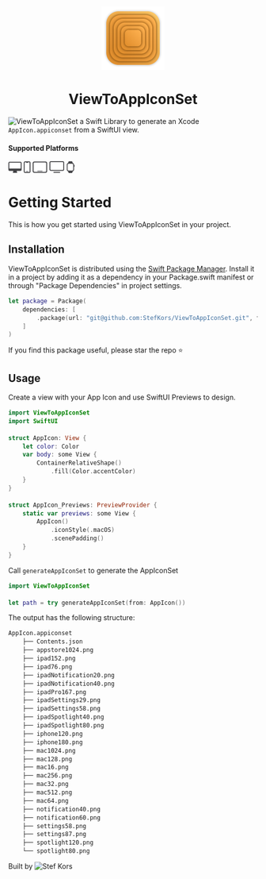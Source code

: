 <p align="center">
  <img src="Images/mac256.png" height="128">
  <h1 align="center">ViewToAppIconSet</h1>
</p>

![ViewToAppIconSet](https://github.com/StefKors/ViewToAppIconSet) a Swift Library to generate an Xcode `AppIcon.appiconset` from a SwiftUI view.

#### Supported Platforms
<p align="left">
<picture>
  <source media="(prefers-color-scheme: dark)" srcset="Images/macos.svg">
  <source media="(prefers-color-scheme: light)" srcset="Images/macos-active.svg">
  <img alt="macos" src="Images/macos-active.svg" height="24">
</picture>

<picture>
  <source media="(prefers-color-scheme: dark)" srcset="Images/ios-active.svg">
  <source media="(prefers-color-scheme: light)" srcset="Images/ios.svg">
  <img alt="macos" src="Images/ios-active.svg" height="24">
</picture>

<picture>
  <source media="(prefers-color-scheme: dark)" srcset="Images/ipados-active.svg">
  <source media="(prefers-color-scheme: light)" srcset="Images/ipados.svg">
  <img alt="macos" src="Images/ipados-active.svg" height="24">
</picture>

<picture>
  <source media="(prefers-color-scheme: dark)" srcset="Images/tvos-active.svg">
  <source media="(prefers-color-scheme: light)" srcset="Images/tvos.svg">
  <img alt="macos" src="Images/tvos-active.svg" height="24">
</picture>

<picture>
  <source media="(prefers-color-scheme: dark)" srcset="Images/watchos-active.svg">
  <source media="(prefers-color-scheme: light)" srcset="Images/watchos.svg">
  <img alt="macos" src="Images/watchos-active.svg" height="24">
</picture>
</p>

# Getting Started

This is how you get started using ViewToAppIconSet in your project.

## Installation

ViewToAppIconSet is distributed using the [Swift Package Manager](https://www.swift.org/package-manager/). Install it in a project by adding it as a dependency in your Package.swift manifest or through "Package Dependencies" in  project settings.

```swift
let package = Package(
    dependencies: [
        .package(url: "git@github.com:StefKors/ViewToAppIconSet.git", from: "0.1.0")
    ]
)
```

If you find this package useful, please star the repo ⭐️

## Usage
Create a view with your App Icon and use SwiftUI Previews to design.

```swift
import ViewToAppIconSet
import SwiftUI

struct AppIcon: View {
    let color: Color
    var body: some View {
        ContainerRelativeShape()
            .fill(Color.accentColor)
    }
}

struct AppIcon_Previews: PreviewProvider {
    static var previews: some View {
        AppIcon()
            .iconStyle(.macOS)
            .scenePadding()
    }
}

```

Call `generateAppIconSet` to generate the AppIconSet
```swift
import ViewToAppIconSet

let path = try generateAppIconSet(from: AppIcon())
```
The output has the following structure:
```graphql
AppIcon.appiconset
    ├── Contents.json
    ├── appstore1024.png
    ├── ipad152.png
    ├── ipad76.png
    ├── ipadNotification20.png
    ├── ipadNotification40.png
    ├── ipadPro167.png
    ├── ipadSettings29.png
    ├── ipadSettings58.png
    ├── ipadSpotlight40.png
    ├── ipadSpotlight80.png
    ├── iphone120.png
    ├── iphone180.png
    ├── mac1024.png
    ├── mac128.png
    ├── mac16.png
    ├── mac256.png
    ├── mac32.png
    ├── mac512.png
    ├── mac64.png
    ├── notification40.png
    ├── notification60.png
    ├── settings58.png
    ├── settings87.png
    ├── spotlight120.png
    └── spotlight80.png
```
Built by ![Stef Kors](https://stefkors.com)
